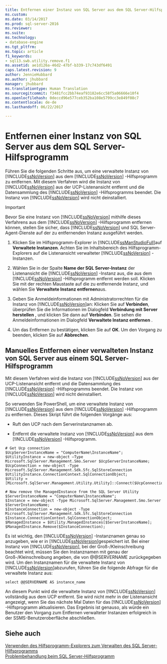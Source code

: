 ```yaml
---
title: Entfernen einer Instanz von SQL Server aus dem SQL Server-Hilfsprogramm | Microsoft-Dokumentation
ms.custom: 
ms.date: 03/14/2017
ms.prod: sql-server-2016
ms.reviewer: 
ms.suite: 
ms.technology:
- database-engine
ms.tgt_pltfrm: 
ms.topic: article
f1_keywords:
- sql13.swb.utility.remove.f1
ms.assetid: ae1d126a-46d2-47bf-b339-17c743df6491
caps.latest.revision: 9
author: JennieHubbard
ms.author: jhubbard
manager: jhubbard
ms.translationtype: Human Translation
ms.sourcegitcommit: f3481fcc2bb74eaf93182e6cc58f5a06666e10f4
ms.openlocfilehash: 0deccd96e577ceb352ba108e5799cc3e849f08c7
ms.contentlocale: de-de
ms.lasthandoff: 06/22/2017

---
```

# <a name="remove-an-instance-of-sql-server-from-the-sql-server-utility"></a>Entfernen einer Instanz von SQL Server aus dem SQL Server-Hilfsprogramm
  Führen Sie die folgenden Schritte aus, um eine verwaltete Instanz von [!INCLUDE[ssNoVersion](../../includes/ssnoversion-md.md)] aus dem [!INCLUDE[ssNoVersion](../../includes/ssnoversion-md.md)] -Hilfsprogramm zu entfernen. Mit diesem Verfahren wird die Instanz von [!INCLUDE[ssNoVersion](../../includes/ssnoversion-md.md)] aus der UCP-Listenansicht entfernt und die Datensammlung des [!INCLUDE[ssNoVersion](../../includes/ssnoversion-md.md)] -Hilfsprogramms beendet. Die Instanz von [!INCLUDE[ssNoVersion](../../includes/ssnoversion-md.md)] wird nicht deinstalliert.  
  
> [!IMPORTANT]  
>  Bevor Sie eine Instanz von [!INCLUDE[ssNoVersion](../../includes/ssnoversion-md.md)] mithilfe dieses Verfahrens aus dem [!INCLUDE[ssNoVersion](../../includes/ssnoversion-md.md)] -Hilfsprogramm entfernen können, stellen Sie sicher, dass [!INCLUDE[ssNoVersion](../../includes/ssnoversion-md.md)] und SQL Server-Agent-Dienste auf der zu entfernenden Instanz ausgeführt werden.  
  
1.  Klicken Sie im Hilfsprogramm-Explorer in [!INCLUDE[ssManStudioFull](../../includes/ssmanstudiofull-md.md)]auf **Verwaltete Instanzen**. Achten Sie im Inhaltsbereich des Hilfsprogramm-Explorers auf die Listenansicht verwalteter [!INCLUDE[ssNoVersion](../../includes/ssnoversion-md.md)] -Instanzen.  
  
2.  Wählen Sie in der Spalte **Name der SQL Server-Instanz** der Listenansicht die [!INCLUDE[ssNoVersion](../../includes/ssnoversion-md.md)] -Instanz aus, die aus dem [!INCLUDE[ssNoVersion](../../includes/ssnoversion-md.md)] -Hilfsprogramm entfernt werden soll. Klicken Sie mit der rechten Maustaste auf die zu entfernende Instanz, und wählen Sie **Verwaltete Instanz entfernen**aus.  
  
3.  Geben Sie Anmeldeinformationen mit Administratorrechten für die Instanz von [!INCLUDE[ssNoVersion](../../includes/ssnoversion-md.md)]an: Klicken Sie auf **Verbinden**, überprüfen Sie die Informationen im Dialogfeld **Verbindung mit Server herstellen** , und klicken Sie dann auf **Verbinden**. Sie sehen die Anmeldeinformationen im Dialogfeld **Verwaltete Instanz entfernen** .  
  
4.  Um das Entfernen zu bestätigen, klicken Sie auf **OK**. Um den Vorgang zu beenden, klicken Sie auf **Abbrechen**.  
  
## <a name="manually-remove-a-managed-instance-of-sql-server-from-a-sql-server-utility"></a>Manuelles Entfernen einer verwalteten Instanz von SQL Server aus einem SQL Server-Hilfsprogramm  
 Mit diesem Verfahren wird die Instanz von [!INCLUDE[ssNoVersion](../../includes/ssnoversion-md.md)] aus der UCP-Listenansicht entfernt und die Datensammlung des [!INCLUDE[ssNoVersion](../../includes/ssnoversion-md.md)] -Hilfsprogramms beendet. Die Instanz von [!INCLUDE[ssNoVersion](../../includes/ssnoversion-md.md)] wird nicht deinstalliert.  
  
 So verwenden Sie PowerShell, um eine verwaltete Instanz von [!INCLUDE[ssNoVersion](../../includes/ssnoversion-md.md)] aus dem [!INCLUDE[ssNoVersion](../../includes/ssnoversion-md.md)] -Hilfsprogramm zu entfernen. Dieses Skript führt die folgenden Vorgänge aus:  
  
-   Ruft den UCP nach dem Serverinstanznamen ab.  
  
-   Entfernt die verwaltete Instanz von [!INCLUDE[ssNoVersion](../../includes/ssnoversion-md.md)] aus dem [!INCLUDE[ssNoVersion](../../includes/ssnoversion-md.md)] -Hilfsprogramm.  
  
```  
# Get Ucp connection  
$UcpServerInstanceName = "ComputerName\InstanceName";  
$UtilityInstance = new-object –Type Microsoft.SqlServer.Management.Smo.Server $UcpServerInstanceName;  
$UcpConnection = new-object -Type Microsoft.SqlServer.Management.Sdk.Sfc.SqlStoreConnection $UtilityInstance.ConnectionContext.SqlConnectionObject;  
$Utility = [Microsoft.SqlServer.Management.Utility.Utility]::Connect($UcpConnection);  
  
# Now remove the ManagedInstance from the SQL Server Utility  
$ServerInstanceName = "ComputerName\InstanceName";  
$Instance = new-object -Type Microsoft.SqlServer.Management.Smo.Server $ServerInstanceName;  
$InstanceConnection = new-object -Type Microsoft.SqlServer.Management.Sdk.Sfc.SqlStoreConnection $Instance.ConnectionContext.SqlConnectionObject;  
$ManagedInstance = $Utility.ManagedInstances[$ServerInstanceName];  
$ManagedInstance.Remove($InstanceConnection);  
```  
  
 Es ist wichtig, den [!INCLUDE[ssNoVersion](../../includes/ssnoversion-md.md)] -Instanznamen genau so anzugeben, wie er in [!INCLUDE[ssNoVersion](../../includes/ssnoversion-md.md)]gespeichert ist. Bei einer Instanz von [!INCLUDE[ssNoVersion](../../includes/ssnoversion-md.md)], bei der Groß-/Kleinschreibung beachtet wird, müssen Sie den Instanznamen mit genau der Groß-/Kleinschreibung angeben, die von @@SERVERNAME zurückgegeben wird. Um den Instanznamen für die verwaltete Instanz von [!INCLUDE[ssNoVersion](../../includes/ssnoversion-md.md)]abzurufen, führen Sie die folgende Abfrage für die verwaltete Instanz aus:  
  
```  
select @@SERVERNAME AS instance_name  
```  
  
 An diesem Punkt wird die verwaltete Instanz von [!INCLUDE[ssNoVersion](../../includes/ssnoversion-md.md)] vollständig aus dem UCP entfernt. Sie wird nicht mehr in der Listenansicht angezeigt, wenn Sie das nächste Mal Daten für das [!INCLUDE[ssNoVersion](../../includes/ssnoversion-md.md)] -Hilfsprogramm aktualisieren. Das Ergebnis ist genauso, als würde ein Benutzer den Vorgang zum Entfernen verwalteter Instanzen erfolgreich in der SSMS-Benutzeroberfläche abschließen.  
  
## <a name="see-also"></a>Siehe auch  
 [Verwenden des Hilfsprogramm-Explorers zum Verwalten des SQL Server-Hilfsprogramms](../../relational-databases/manage/use-utility-explorer-to-manage-the-sql-server-utility.md)   
 [Problembehandlung beim SQL Server-Hilfsprogramm](http://msdn.microsoft.com/library/f5f47c2a-38ea-40f8-9767-9bc138d14453)  
  
  
